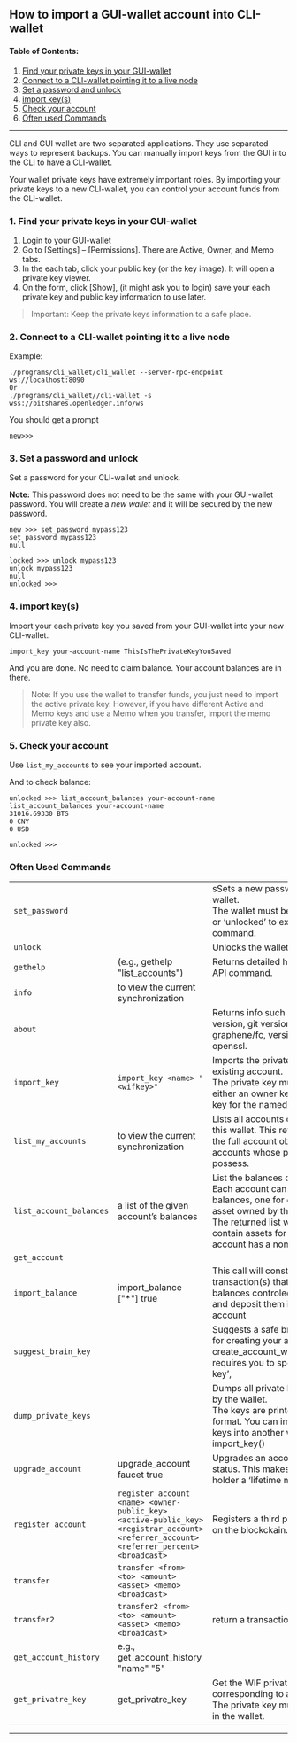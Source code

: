 ## How to import a GUI-wallet account into CLI-wallet

#### Table of Contents:
  1. [Find your private keys in your GUI-wallet](../wallet/import_account.md#1-find-your-private-keys-in-your-gui-wallet)
  2. [Connect to a CLI-wallet pointing it to a live node](../wallet/import_account.md#2-connect-to-a-cli-wallet-pointing-it-to-a-live-node)
  3. [Set a password and unlock](../wallet/import_account.md#3-set-a-password-and-unlock)
  4. [import key(s)](../wallet/import_account.md#4-import-keys)
  5. [Check your account](../wallet/import_account.md#5-check-your-account)
  6. [Often used Commands ](../wallet/import_account.md#often-used-commands)

***

CLI and GUI wallet are two separated applications. They use separated ways to represent backups. You can manually import keys from the GUI into the CLI to have a CLI-wallet.

Your wallet private keys have extremely important roles. By importing your private keys to a new CLI-wallet, you can control your account funds from the CLI-wallet. 

### 1. Find your private keys in your GUI-wallet

  1. Login to your GUI-wallet
  1. Go to [Settings] – [Permissions]. There are Active, Owner, and Memo tabs. 
  3. In the each tab, click your public key (or the key image). It will open a private key viewer.
  4. On the form, click [Show], (it might ask you to login) save your each private key and public key information to use later.
  
  > Important: Keep the private keys information to a safe place. 

### 2. Connect to a CLI-wallet pointing it to a live node

Example:

    ./programs/cli_wallet/cli_wallet --server-rpc-endpoint ws://localhost:8090
    Or 
    ./programs/cli_wallet//cli-wallet -s wss://bitshares.openledger.info/ws

You should get a prompt

    new>>>
    
### 3. Set a password and unlock    

Set a password for your CLI-wallet and unlock.

**Note:** This password does not need to be the same with your GUI-wallet password. You will create a *new wallet* and it will be secured by the new password.

    new >>> set_password mypass123
    set_password mypass123
    null
    
    locked >>> unlock mypass123
    unlock mypass123
    null
    unlocked >>>

### 4. import key(s)

Import your each private key you saved from your GUI-wallet into your new CLI-wallet.

    import_key your-account-name ThisIsThePrivateKeyYouSaved

And you are done. No need to claim balance. Your account balances are in there. 

> Note: If you use the wallet to transfer funds, you just need to import the active private key. However, if you have different Active and Memo keys and use a Memo when you transfer, import the memo private key also. 

### 5. Check your account

Use `list_my_account`s to see your imported account.

And to check balance:

    unlocked >>> list_account_balances your-account-name
    list_account_balances your-account-name
    31016.69330 BTS
    0 CNY
    0 USD

    unlocked >>>

### Often Used Commands 


| | | |
|---|---|---|
| `set_password` |  | sSets a new password on the wallet. <br/> The wallet must be either ‘new’ or ‘unlocked’ to execute this command.   |
| `unlock` |  | Unlocks the wallet.  |
| `gethelp` |  (e.g., gethelp "list_accounts")  |  Returns detailed help on a single API command.|
| `info` | to view the current synchronization |  |
| `about` | | Returns info such as client version, git version of graphene/fc, version of boost, openssl. |
| `import_key` | `import_key <name> "<wifkey>"` |  Imports the private key for an existing account. <br/> The private key must match either an owner key or an active key for the named account. |
| `list_my_accounts` | to view the current synchronization | Lists all accounts controlled by this wallet. This returns a list of the full account objects for all accounts whose private keys we possess. |
| `list_account_balances` |  a list of the given account’s balances | List the balances of an account. Each account can have multiple balances, one for each type of asset owned by that account. The returned list will only contain assets for which the account has a nonzero balance |
| `get_account` |   |  |
| `import_balance` | import_balance <name> ["*"] true | This call will construct transaction(s) that will claim all balances controled by wif_keys and deposit them into the given account|
| `suggest_brain_key` |   | Suggests a safe brain key to use for creating your account. create_account_with_brain_key() requires you to specify a ‘brain key’, |   
| `dump_private_keys` |   | Dumps all private keys owned by the wallet. <br/> The keys are printed in WIF format. You can import these keys into another wallet using import_key() |       
| `upgrade_account` | upgrade_account faucet true  | Upgrades an account to prime status. This makes the account holder a ‘lifetime member’. |
| `register_account` | `register_account <name> <owner-public_key> <active-public_key> <registrar_account>  <referrer_account> <referrer_percent> <broadcast>` | Registers a third party’s account on the blockckain. |
| `transfer` | `transfer <from> <to> <amount> <asset> <memo> <broadcast>` |  |
| `transfer2` | `transfer2 <from> <to> <amount> <asset> <memo> <broadcast>`  | return a transaction ID |
| `get_account_history` | e.g., get_account_history "name" "5" |  |     
| `get_privatre_key` |  get_privatre_key <public key>  | Get the WIF private key corresponding to a public key. The private key must already be in the wallet. |
  
***



